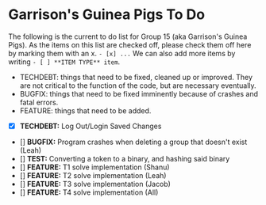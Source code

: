 # Garrison's Guinea Pigs To Do
The following is the current to do list for Group 15 (aka Garrison's Guinea Pigs). As the items on this list are checked off, please check them off here by marking them with an x. `- [x] ...` We can also add more items by writing `- [ ] **ITEM TYPE** item`.

* TECHDEBT: things that need to be fixed, cleaned up or improved. They are not critical to the function of the code, but are necessary eventually.
* BUGFIX: things that need to be fixed imminently because of crashes and fatal errors.
* FEATURE: things that need to be added.

- [x] **TECHDEBT:** Log Out/Login Saved Changes
- [] **BUGFIX:** Program crashes when deleting a group that doesn't exist (Leah)
- [] **TEST:** Converting a token to a binary, and hashing said binary
- [] **FEATURE:** T1 solve implementation (Shanu)
- [] **FEATURE:** T2 solve implementation (Leah)
- [] **FEATURE:** T3 solve implementation (Jacob)
- [] **FEATURE:** T4 solve implementation (All)
